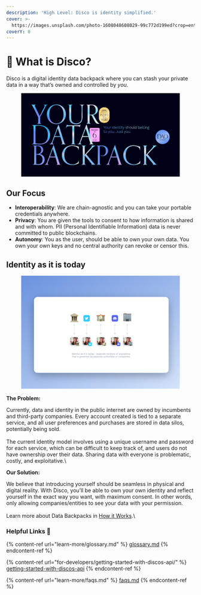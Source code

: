 ```yaml
---
description: 'High Level: Disco is identity simplified.'
cover: >-
  https://images.unsplash.com/photo-1608048608029-99c772d199ed?crop=entropy&cs=srgb&fm=jpg&ixid=MnwxOTcwMjR8MHwxfHNlYXJjaHwyfHxkaXNjb3xlbnwwfHx8fDE2ODI5NzM0MjA&ixlib=rb-4.0.3&q=85
coverY: 0
---
```


# 🔮 What is Disco?

Disco is a digital identity data backpack where you can stash your private data in a way that’s owned and controlled by _you_.&#x20;



<figure><img src=".gitbook/assets/image (14).png" alt=""><figcaption></figcaption></figure>

## Our Focus <a href="#disco-is-identity-simplified-we-are-focused-on" id="disco-is-identity-simplified-we-are-focused-on"></a>

* **Interoperability**: We are chain-agnostic and you can take your portable credentials anywhere.
* **Privacy**: You are given the tools to consent to how information is shared and with whom. PII (Personal Identifiable Information) data is never committed to public blockchains.
* **Autonomy**: You as the user, should be able to own your own data. You own your own keys and no central authority can revoke or censor this.

## Identity as it is today <a href="#identity-as-it-is-today" id="identity-as-it-is-today"></a>

<figure><img src=".gitbook/assets/image (17).png" alt=""><figcaption></figcaption></figure>

**The Problem:**&#x20;

Currently, data and identity in the public internet are owned by incumbents and third-party companies. Every account created is tied to a separate service, and all user preferences and purchases are stored in data silos, potentially being sold. \
\
The current identity model involves using a unique username and password for each service, which can be difficult to keep track of, and users do not have ownership over their data. Sharing data with everyone is problematic, costly, and exploitative.\


**Our Solution:**

We believe that introducing yourself should be seamless in physical and digital reality. With Disco, you’ll be able to own your own identity and reflect yourself in the exact way you want, with maximum consent. In other words, only allowing companies/entities to see your data with your permission. \
\
Learn more about Data Backpacks in [How it Works](broken-reference).\


### Helpful Links :link:

{% content-ref url="learn-more/glossary.md" %}
[glossary.md](learn-more/glossary.md)
{% endcontent-ref %}

{% content-ref url="for-developers/getting-started-with-discos-api/" %}
[getting-started-with-discos-api](for-developers/getting-started-with-discos-api/)
{% endcontent-ref %}

{% content-ref url="learn-more/faqs.md" %}
[faqs.md](learn-more/faqs.md)
{% endcontent-ref %}
